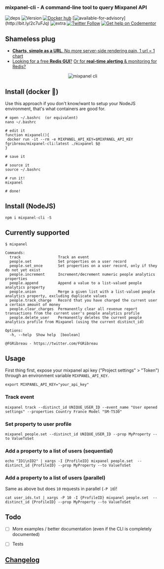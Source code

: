 ### mixpanel-cli - A command-line tool to query Mixpanel API

![deps](https://img.shields.io/david/fgribreau/mixpanel-cli.svg?style=flat) ![Version](https://img.shields.io/npm/v/mixpanel-cli.svg?style=flat) [![Docker hub](https://img.shields.io/docker/pulls/fgribreau/mixpanel-cli.svg)](https://hub.docker.com/r/fgribreau/mixpanel-cli/) [![available-for-advisory](https://img.shields.io/badge/available%20for%20consulting%20advisory-yes-ff69b4.svg?)](http://bit.ly/2c7uFJq) ![extra](https://img.shields.io/badge/actively%20maintained-yes-ff69b4.svg) [![Twitter Follow](https://img.shields.io/twitter/follow/fgribreau.svg?style=flat)](https://twitter.com/FGRibreau) [![Get help on Codementor](https://cdn.codementor.io/badges/get_help_github.svg)](https://www.codementor.io/fgribreau?utm_source=github&utm_medium=button&utm_term=fgribreau&utm_campaign=github) 


## Shameless plug

- [**Charts, simple as a URL**. No more server-side rendering pain, 1 url = 1 chart](https://image-charts.com)
- [Looking for a free **Redis GUI**?](http://redsmin.com) [Or for **real-time alerting** & monitoring for Redis?](http://redsmin.com)

<p align="center"><img src="https://cloud.githubusercontent.com/assets/138050/19687045/2f893296-9ac4-11e6-9c5b-fca23436c2bc.gif" alt="mixpanel cli" title="mixpanel cli"></p>

## Install (docker 🐳)

Use this approach if you don't know/want to setup your NodeJS environment, that's what containers are good for.

```shell
# open ~/.bashrc  (or equivalent)
nano ~/.bashrc

# edit it
function mixpanel(){
 docker run -it --rm -e MIXPANEL_API_KEY=$MIXPANEL_API_KEY fgribreau/mixpanel-cli:latest ./mixpanel $@
}

# save it

# source it
source ~/.bashrc

# run it!
mixpanel

# done!
```

## Install (NodeJS)

```
npm i mixpanel-cli -S
```

## Currently supported

```
$ mixpanel

Commands:
  track                 Track an event
  people.set            Set properties on a user record
  people.set_once       Set properties on a user record, only if they do not yet exist
  people.increment      Increment/decrement numeric people analytics properties
  people.append         Append a value to a list-valued people analytics property
  people.union          Merge a given list with a list-valued people analytics property, excluding duplicate values
  people.track_charge   Record that you have charged the current user a certain amount of money
  people.clear_charges  Permanently clear all revenue report transactions from the current user's people analytics profile
  people.delete_user    Permanently deletes the current people analytics profile from Mixpanel (using the current distinct_id)

Options:
  -h, --help  Show help  [boolean]

@FGRibreau - https://twitter.com/FGRibreau
```

## Usage

First thing first, expose your mixpanel api key ("Project settings" > "Token") through an environment variable `MIXPANEL_API_KEY`.

```shell
export MIXPANEL_API_KEY="your_api_key"
```


### Track event

```shell
mixpanel track --distinct_id UNIQUE_USER_ID --event_name "User opened settings" --properties Country France Model "SM-T530"
```

### Set property to user profile

```shell
mixpanel people.set --distinct_id UNIQUE_USER_ID --prop MyProperty --to ValueToSet
```

### Add a property to a list of users (sequential)

```shell
echo "ID1\nID2" | xargs -I {ProfileID} mixpanel people.set  --distinct_id {ProfileID} --prop MyProperty --to ValueToSet
```

### Add a property to a list of users (parallel)

Same as above but does `10` requests in parallel (`-P 10`)!

```shell
cat user_ids.txt | xargs -P 10 -I {ProfileID} mixpanel people.set  --distinct_id {ProfileID} --prop MyProperty --to ValueToSet
```

## Todo

- [ ] More examples / better documentation (even if the CLI is completely documented)
- [ ] Tests


## [Changelog](/CHANGELOG.md)
